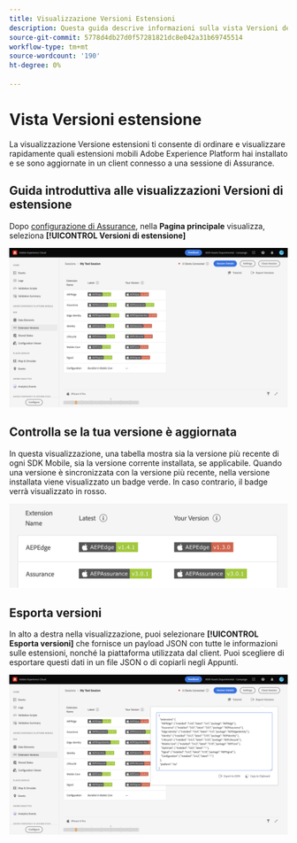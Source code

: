 ```yaml
---
title: Visualizzazione Versioni Estensioni
description: Questa guida descrive informazioni sulla vista Versioni delle estensioni in Adobe Experience Platform Assurance.
source-git-commit: 5778d4db27d0f57281821dc8e042a31b69745514
workflow-type: tm+mt
source-wordcount: '190'
ht-degree: 0%

---
```



# Vista Versioni estensione

La visualizzazione Versione estensioni ti consente di ordinare e visualizzare rapidamente quali estensioni mobili Adobe Experience Platform hai installato e se sono aggiornate in un client connesso a una sessione di Assurance.

## Guida introduttiva alle visualizzazioni Versioni di estensione

Dopo [configurazione di Assurance](../tutorials/implement-assurance.md), nella **Pagina principale** visualizza, seleziona **[!UICONTROL Versioni di estensione]**

![Versioni di estensione](./images/versions/versions-extension.png)

## Controlla se la tua versione è aggiornata

In questa visualizzazione, una tabella mostra sia la versione più recente di ogni SDK Mobile, sia la versione corrente installata, se applicabile. Quando una versione è sincronizzata con la versione più recente, nella versione installata viene visualizzato un badge verde. In caso contrario, il badge verrà visualizzato in rosso.

![Confronto delle versioni delle estensioni](./images/versions/versions-extension-version.png)

## Esporta versioni

In alto a destra nella visualizzazione, puoi selezionare **[!UICONTROL Esporta versioni]** che fornisce un payload JSON con tutte le informazioni sulle estensioni, nonché la piattaforma utilizzata dal client. Puoi scegliere di esportare questi dati in un file JSON o di copiarli negli Appunti.

![Esportazione versioni estensione](./images/versions/versions-extension-export.png)
